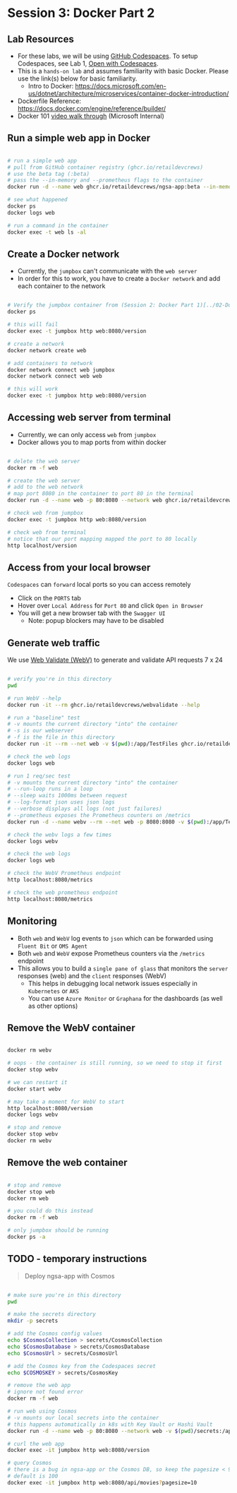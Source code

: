 # Session 3: Docker Part 2

## Lab Resources

- For these labs, we will be using [GitHub Codespaces](https://github.com/features/codespaces). To setup Codespaces, see Lab 1, [Open with Codespaces](../01-Setup-Codespaces/README.md#open-with-codespaces).
- This is a `hands-on lab` and assumes familiarity with basic Docker. Please use the link(s) below for basic familiarity.
  - Intro to Docker: <https://docs.microsoft.com/en-us/dotnet/architecture/microservices/container-docker-introduction/>
- Dockerfile Reference: <https://docs.docker.com/engine/reference/builder/>
- Docker 101 [video walk through](https://msit.microsoftstream.com/video/7115a4ff-0400-85a8-5a90-f1eb80993e79?channelId=533aa1ff-0400-85a8-6076-f1eb81fb8468) (Microsoft Internal)

## Run a simple web app in Docker

```bash

# run a simple web app
# pull from GitHub container registry (ghcr.io/retaildevcrews)
# use the beta tag (:beta)
# pass the --in-memory and --prometheus flags to the container
docker run -d --name web ghcr.io/retaildevcrews/ngsa-app:beta --in-memory --prometheus

# see what happened
docker ps
docker logs web

# run a command in the container
docker exec -t web ls -al

```

## Create a Docker network

- Currently, the `jumpbox` can't communicate with the `web server`
- In order for this to work, you have to create a `Docker network` and add each container to the network

```bash

# Verify the jumpbox container from (Session 2: Docker Part 1)[../02-Docker-Part-1/README.md] is running
docker ps

# this will fail
docker exec -t jumpbox http web:8080/version

# create a network
docker network create web

# add containers to network
docker network connect web jumpbox
docker network connect web web

# this will work
docker exec -t jumpbox http web:8080/version

```

## Accessing web server from terminal

- Currently, we can only access `web` from `jumpbox`
- Docker allows you to map ports from within docker

```bash

# delete the web server
docker rm -f web

# create the web server
# add to the web network
# map port 8080 in the container to port 80 in the terminal
docker run -d --name web -p 80:8080 --network web ghcr.io/retaildevcrews/ngsa-app:beta --in-memory --prometheus

# check web from jumpbox
docker exec -t jumpbox http web:8080/version

# check web from terminal
# notice that our port mapping mapped the port to 80 locally
http localhost/version

```

## Access from your local browser

`Codespaces` can `forward` local ports so you can access remotely

- Click on the `PORTS` tab
- Hover over `Local Address` for `Port 80` and click `Open in Browser`
- You will get a new browser tab with the `Swagger UI`
  - Note: popup blockers may have to be disabled

## Generate web traffic

We use [Web Validate (WebV)](https://github.com/microsoft/webvalidate) to generate and validate API requests 7 x 24

```bash

# verify you're in this directory
pwd

# run WebV --help
docker run -it --rm ghcr.io/retaildevcrews/webvalidate --help

# run a "baseline" test
# -v mounts the current directory "into" the container
# -s is our webserver
# -f is the file in this directory
docker run -it --rm --net web -v $(pwd):/app/TestFiles ghcr.io/retaildevcrews/webvalidate -s http://web:8080 -f baseline.json

# check the web logs
docker logs web

# run 1 req/sec test
# -v mounts the current directory "into" the container
# --run-loop runs in a loop
# --sleep waits 1000ms between request
# --log-format json uses json logs
# --verbose displays all logs (not just failures)
# --prometheus exposes the Prometheus counters on /metrics
docker run -d --name webv --rm --net web -p 8080:8080 -v $(pwd):/app/TestFiles ghcr.io/retaildevcrews/webvalidate -s http://web:8080 -f baseline.json --run-loop --sleep 1000 --log-format json --verbose --prometheus

# check the webv logs a few times
docker logs webv

# check the web logs
docker logs web

# check the WebV Prometheus endpoint
http localhost:8080/metrics

# check the web prometheus endpoint
http localhost:8080/metrics

```

## Monitoring

- Both `web` and `WebV` log events to `json` which can be forwarded using `Fluent Bit` or `OMS Agent`
- Both `web` and `WebV` expose Prometheus counters via the `/metrics` endpoint
- This allows you to build a `single pane of glass` that monitors the `server` responses (web) and the `client` responses (WebV)
  - This helps in debugging local network issues especially in `Kubernetes` or `AKS`
  - You can use `Azure Monitor` or `Graphana` for the dashboards (as well as other options)

## Remove the WebV container

```bash

docker rm webv

# oops - the container is still running, so we need to stop it first
docker stop webv

# we can restart it
docker start webv

# may take a moment for WebV to start
http localhost:8080/version
docker logs webv

# stop and remove
docker stop webv
docker rm webv

```

## Remove the web container

```bash

# stop and remove
docker stop web
docker rm web

# you could do this instead
docker rm -f web

# only jumpbox should be running
docker ps -a

```

## TODO - temporary instructions

> Deploy ngsa-app with Cosmos

```bash

# make sure you're in this directory
pwd

# make the secrets directory
mkdir -p secrets

# add the Cosmos config values
echo $CosmosCollection > secrets/CosmosCollection
echo $CosmosDatabase > secrets/CosmosDatabase
echo $CosmosUrl > secrets/CosmosUrl

# add the Cosmos key from the Codespaces secret
echo $COSMOSKEY > secrets/CosmosKey

# remove the web app
# ignore not found error
docker rm -f web

# run web using Cosmos
# -v mounts our local secrets into the container
# this happens automatically in k8s with Key Vault or Hashi Vault
docker run -d --name web -p 80:8080 --network web -v $(pwd)/secrets:/app/secrets ghcr.io/retaildevcrews/ngsa-app:beta --prometheus --no-cache

# curl the web app
docker exec -it jumpbox http web:8080/version

# query Cosmos
# there is a bug in ngsa-app or the Cosmos DB, so keep the pagesize < 90 for now
# default is 100
docker exec -it jumpbox http web:8080/api/movies?pagesize=10


```
